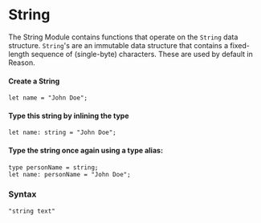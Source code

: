 # String 

The String Module contains functions that operate on the `String` data structure.
`String`'s are an immutable data structure that contains a fixed-length sequence of (single-byte) characters. These are used by default in Reason.

#### Create a String

```
let name = "John Doe";
```

#### Type this string by inlining the type

```
let name: string = "John Doe";
```

#### Type the string once again using a type alias:

```
type personName = string; 
let name: personName = "John Doe";
```

### Syntax
```
"string text"
```